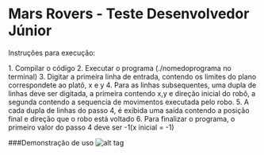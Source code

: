 # Mars Rovers - Teste Desenvolvedor Júnior
<p>Instruções para execução:</p>
1. Compilar o código
2. Executar o programa (./nomedoprograma no terminal)
3. Digitar a primeira linha de entrada, contendo os limites do plano correspondete ao platô, x e y
4. Para as linhas subsequentes, uma dupla de linhas deve ser digitada, a primeira contendo x,y e direção inicial do robô, a segunda contendo a sequencia de movimentos executada pelo robo.
5. A cada dupla de linhas do passo 4, é exibida uma saída contendo a posição final e direção que o robo está voltado
6. Para finalizar o programa, o primeiro valor do passo 4 deve ser -1(x inicial = -1)

###Demonstração de uso
![alt tag](http://i.imgur.com/SB1XDb7.png)
